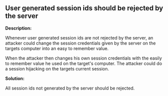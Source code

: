 
User generated session ids should be rejected by the server  
-------

**Description:**

Whenever user generated session ids are not rejected by the server, 
an attacker could change the session credentials given by the server on the targets 
computer into an easy to remember value.

When the attacker then changes his own session credentials with the easily to remember 
value he used on the target&#39;s computer. The attacker could do a session hijacking 
on the targets current session.


**Solution:**

All session ids not generated by the server should be rejected.

	